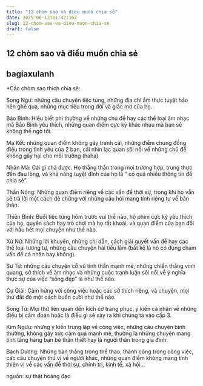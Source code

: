 ```yaml
---
title: "12 chòm sao và điều muốn chia sẻ"
date: 2025-06-12T11:42:16Z
slug: 12-chom-sao-va-dieu-muon-chia-se
draft: false
---
```


## 12 chòm sao và điều muốn chia sẻ

## bagiaxulanh

*Các chòm sao thích chia sẻ:
 
Song Ngư: những câu chuyện tiệc tùng, những địa chỉ ẩm thực tuyệt hảo nên ghé qua, những mục tiêu trong đời và giấc mơ của họ.
 
Bảo Bình: Hiểu biết phi thường về những chủ đề hay các thể loại âm nhạc mà Bảo Bình yêu thích, những quan điểm cực kỳ khác nhau mà bạn sẽ không thể ngờ tới.
 
Ma Kết: những quan điểm không gây tranh cãi, những điểm chung đồng điệu trong tình yêu của 2 bạn, cái nhìn lạc quan sôi nổi về những chủ đề không gây hại cho môi trường (haha)
 
Nhân Mã: Cái gì chả được. Họ thẳng thắn trong mọi trường hợp, trung thực đến đau lòng, và khả năng tuyệt đỉnh của họ là “ có quá nhiều thông tin để chia sẻ”.
 
Thần Nông: Những quan điểm riêng về các vấn đề thời sự, trong khi họ vẫn sẽ trả lời một cách dè chừng với những câu hỏi mang tính riêng tư về bản thân.
 
Thiên Bình: Buổi tiệc tùng hôm trước vui thế nào, hộ phim cực kỳ yêu thích của họ, quyển sách hay trò chơi mà họ rất khoái, và quan điểm của bạn đối với hầu hết mọi chuyện như thế nào.
 
Xử Nữ: Những lời khuyên, những chỉ dẫn, cách giải quyết vấn đề hay các thể loại tương tự, những câu chuyện hài tiếu lâm (bất kể là nó có đụng chạm vấn đề cá nhân hay không).
 
Sư Tử: những câu chuyện cổ vũ tinh thần mạnh mẽ, những chiến thắng vinh quang, sở thích về âm nhạc và những cuộc tranh luận sôi nổi về ý nghĩa thực sự của việc “sống đẹp” là như thế nào.
 
Cự Giải: Cảm hứng với công việc hoặc các sở thích riêng, và chuyện, mọi thứ đắt đỏ một cách buồn cười như thế nào.
 
Song Tử: Mọi thứ liên quan đến kích cỡ trang phục, ý kiến cá nhân về những điều bị cấm đoán hoặc là điều gì sẽ xảy ra khi chúng ta vào cấp 3.
 
Kim Ngưu: những ý kiến trung lập về công việc, những câu chuyện bình thường, không gây xúc cảm quá mạnh mẽ, thường là những chuyện mang tính tâng hàng bạn bè thân thiết hay là người thân trong gia đình.
 
Bạch Dương: Những bàn thắng trong thể thao, thành công trong công việc, các câu chuyện thú vị về người khác, những quan điểm không mang tính thiên vị về các vấn đề thời sự, chính trị, kinh tế, xã hội…
 
 
 
nguồn: sự thật hoàng đạo